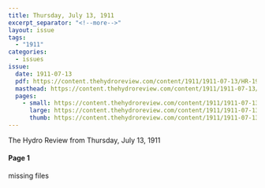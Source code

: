 ```yaml
---
title: Thursday, July 13, 1911
excerpt_separator: "<!--more-->"
layout: issue
tags:
  - "1911"
categories:
  - issues
issue:
  date: 1911-07-13
  pdf: https://content.thehydroreview.com/content/1911/1911-07-13/HR-1911-07-13.pdf
  masthead: https://content.thehydroreview.com/content/1911/1911-07-13/masthead/HR-1911-07-13.jpg
  pages:
    - small: https://content.thehydroreview.com/content/1911/1911-07-13/small/HR-1911-07-13-01.jpg
      large: https://content.thehydroreview.com/content/1911/1911-07-13/large/HR-1911-07-13-01.jpg
      thumb: https://content.thehydroreview.com/content/1911/1911-07-13/thumbnails/HR-1911-07-13-01.jpg
---
```


The Hydro Review from Thursday, July 13, 1911

<!--more-->

<h4>Page 1</h4>
<p>missing files</p>

